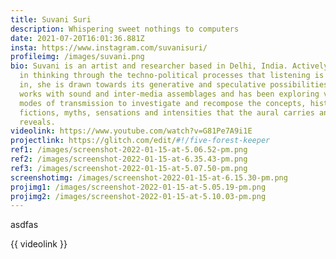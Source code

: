 ```yaml
---
title: Suvani Suri
description: Whispering sweet nothings to computers
date: 2021-07-20T16:01:36.881Z
insta: https://www.instagram.com/suvanisuri/
profileimg: /images/suvani.png
bio: Suvani is an artist and researcher based in Delhi, India. Actively engaged
  in thinking through the techno-political processes that listening is embedded
  in, she is drawn towards its generative and speculative possibilities. She
  works with sound and inter-media assemblages and has been exploring various
  modes of transmission to investigate and recompose the concepts, histories,
  fictions, myths, sensations and intensities that the aural carries and
  reveals.
videolink: https://www.youtube.com/watch?v=G81Pe7A9i1E
projectlink: https://glitch.com/edit/#!/five-forest-keeper
ref1: /images/screenshot-2022-01-15-at-5.06.52-pm.png
ref2: /images/screenshot-2022-01-15-at-6.35.43-pm.png
ref3: /images/screenshot-2022-01-15-at-5.07.50-pm.png
screenshotimg: /images/screenshot-2022-01-15-at-6.15.30-pm.png
projimg1: /images/screenshot-2022-01-15-at-5.05.19-pm.png
projimg2: /images/screenshot-2022-01-15-at-5.10.03-pm.png
---
```

asdfas



{{ videolink }}